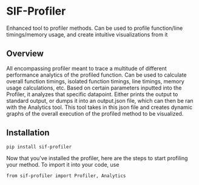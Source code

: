 # SIF-Profiler

Enhanced tool to profiler methods. Can be used to profile function/line timings/memory usage, and create intuitive visualizations from it

## Overview

All encompassing profiler meant to trace a multitude of different performance analytics of the profiled function. Can be used to calculate overall function timings, isolated function timings, line timings, memory usage calculations, etc. Based on certain parameters inputted into the Profiler, it analyzes that specific datapoint. Either prints the output to standard output, or dumps it into an output.json file, which can then be ran with the Analytics tool. This tool takes in this json file and creates dynamic graphs of the overall execution of the profiled method to be visualized.

## Installation

```
pip install sif-profiler
```

Now that you've installed the profiler, here are the steps to start profiling your method. To import it into your code, use

```
from sif-profiler import Profiler, Analytics
```

